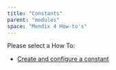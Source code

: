 ```yaml
---
title: "Constants"
parent: "modules"
space: "Mendix 4 How-to's"
---
```

Please select a How To:

*   [Create and configure a constant](create-and-configure-a-constant)
